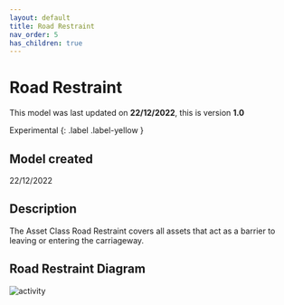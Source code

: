 ```yaml
---
layout: default
title: Road Restraint
nav_order: 5
has_children: true
---
```

# Road Restraint
This model was last updated on **22/12/2022**, this is version **1.0**

Experimental
{: .label .label-yellow }

## Model created
22/12/2022

## Description
The Asset Class Road Restraint covers all assets that act as a barrier to leaving or entering the carriageway.

## Road Restraint Diagram

![activity](/ADMM_data_dictionary/docs/roadrestraint/diagrams/Road_restraint.png)
